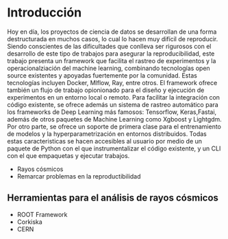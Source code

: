 # Introducción


Hoy en día, los proyectos de ciencia de datos se desarrollan de una forma destructurada en muchos casos,
lo cual lo hacen muy difícil de reproducir. Siendo conscientes de las dificultades que conlleva ser rigurosos con el
desarrollo de este tipo de trabajos para asegurar la reproducibilidad, este trabajo presenta un framework que facilita 
el rastreo de experimentos y la operacionalziación del machine learning, combinando tecnologías open source existentes
y apoyadas fuertemente por la comunidad. Estas tecnologías incluyen Docker, Mlflow, Ray, entre otros.
El framework ofrece también un flujo de trabajo opionionado para el diseño y ejecución de experimentos en un entorno local o remoto.
Para facilitar la integración con código existente, se ofrece además un sistema de rastreo automático para los frameworks de
Deep Learning más famosos: Tensorflow, Keras,Fastai, además de otros paquetes de Machine Learning como Xgboost y Lightgdm.
Por otro parte, se ofrece un soporte de primera clase para el entrenamiento de modelos y la hyperparametrización en entornos
distribuidos. Todas estas caracteristicas se hacen accesibles al usuario por medio de un paquete de Python con el que instrumentalizar
el código existente, y un CLI con el que empaquetas y ejecutar trabajos.




- Rayos cósmicos
- Remarcar problemas en la reproductibilidad

## Herramientas para el análisis de rayos cósmicos

- ROOT Framework
- Corkiska
- CERN
